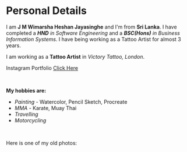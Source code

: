 # Personal Details

I am **J M Wimarsha Heshan Jayasinghe** and I'm from **Sri Lanka**. I have completed a ***HND** in Software Engineering* and a ***BSC(Hons)** in Business Information Systems*. I have being working as a Tattoo Artist for almost 3 years.

I am working as a **Tattoo Artist** in *Victory Tattoo, London*.

Instagram Portfolio [Click Here](https://www.instagram.com/hebihash?igsh=NHMycnVjOGJ4Nmxr) 

<br>

**My hobbies are:**
 - *Painting* - Watercolor, Pencil Sketch, Procreate
 - *MMA* - Karate, Muay Thai
 - *Travelling*
 - *Motorcycling*

<br>

Here is one of my old photos:


